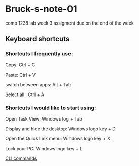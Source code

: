 # Bruck-s-note-01
comp 1238 lab week 3
assigment due on the end of the week
## Keyboard shortcuts

### Shortcuts I frequently use: 

Copy: Ctrl + C

Paste: Ctrl + V 

switch between apps: Alt + Tab

Select all : Ctrl + A 

### Shortcuts I would like to start using: 

Open Task View: Windows log  + Tab

Display and hide the desktop: Windows logo key  + D

Open the Quick Link menu: Windows logo key  + X

Lock your PC: Windows logo key  + L

[CLI commands](docs/cli.md)
